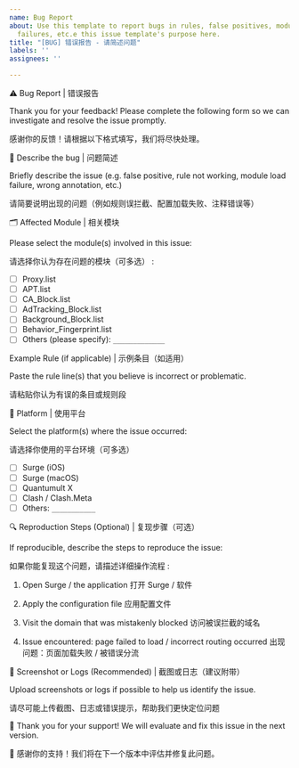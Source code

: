 ```yaml
---
name: Bug Report
about: Use this template to report bugs in rules, false positives, module loading
  failures, etc.e this issue template's purpose here.
title: "[BUG] 错误报告 - 请简述问题"
labels: ''
assignees: ''

---
```


⚠️ Bug Report | 错误报告
 
Thank you for your feedback! Please complete the following form so we can investigate and resolve the issue promptly.

感谢你的反馈！请根据以下格式填写，我们将尽快处理。 

📝 Describe the bug |   问题简述

Briefly describe the issue (e.g. false positive, rule not working, module load failure, wrong annotation, etc.)

请简要说明出现的问题（例如规则误拦截、配置加载失败、注释错误等）  

🗂️ Affected Module |   相关模块
 
Please select the module(s) involved in this issue:

请选择你认为存在问题的模块（可多选） :

- [ ] Proxy.list  
- [ ] APT.list  
- [ ] CA_Block.list  
- [ ] AdTracking_Block.list  
- [ ] Background_Block.list  
- [ ] Behavior_Fingerprint.list  
- [ ] Others (please specify): `_____________`

Example Rule (if applicable) |  示例条目（如适用）

Paste the rule line(s) that you believe is incorrect or problematic.

请粘贴你认为有误的条目或规则段  

📱 Platform  |  使用平台
 
Select the platform(s) where the issue occurred:

请选择你使用的平台环境（可多选） 

- [ ] Surge (iOS)  
- [ ] Surge (macOS)  
- [ ] Quantumult X  
- [ ] Clash / Clash.Meta  
- [ ] Others: `___________`

🔍 Reproduction Steps (Optional) |  复现步骤（可选）

If reproducible, describe the steps to reproduce the issue:

如果你能复现这个问题，请描述详细操作流程  :

1.	Open Surge / the application
        打开 Surge / 软件  

2.	Apply the configuration file
        应用配置文件  

3.	Visit the domain that was mistakenly blocked
        访问被误拦截的域名  

4.	Issue encountered: page failed to load / incorrect routing occurred
        出现问题：页面加载失败 / 被错误分流

📌 Screenshot or Logs (Recommended)  | 截图或日志（建议附带）

Upload screenshots or logs if possible to help us identify the issue.

请尽可能上传截图、日志或错误提示，帮助我们更快定位问题  

🤝 Thank you for your support! We will evaluate and fix this issue in the next version.

🤝 感谢你的支持！我们将在下一个版本中评估并修复此问题。
